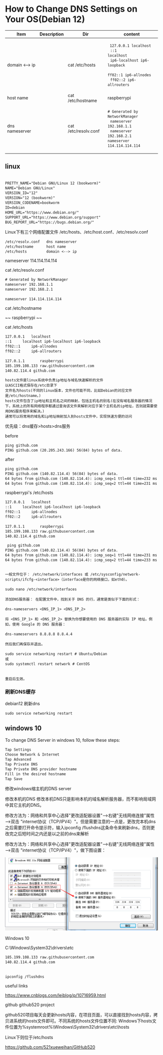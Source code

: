# How to Change DNS Settings on Your OS(Debian 12)

| Item    | Description | Dir   | content |
| -------- | ------- | -------- | ------- |
| domain <--> ip |     | cat /etc/hosts  |<pre><code> 127.0.0.1	localhost</code><br> <code>::1		localhost</code><br> <code>ip6-localhost ip6-loopback</code><br> <code>ff02::1		ip6-allnodes</code><br> <code>ff02::2	ip6-allrouters  </code></pre> |
| host name |      | cat /etc/hostname | raspberrypi    |
| dns nameserver   |    | cat /etc/resolv.conf   | <pre><code># Generated by NetworkManager</code><br> <code>nameserver 192.168.1.1</code> <br> <code>nameserver 192.168.2.1</code><br><code>nameserver 114.114.114.114  </code></pre>  |



## linux

~~~

PRETTY_NAME="Debian GNU/Linux 12 (bookworm)"
NAME="Debian GNU/Linux"
VERSION_ID="12"
VERSION="12 (bookworm)"
VERSION_CODENAME=bookworm
ID=debian
HOME_URL="https://www.debian.org/"
SUPPORT_URL="https://www.debian.org/support"
BUG_REPORT_URL="https://bugs.debian.org/"

~~~


Linux下有三个网络配置文件 /etc/hosts、/etc/host.conf、/etc/resolv.conf 

~~~
/etc/resolv.conf   dns nameserver
/etc/hostname      host name
/etc/hosts         domain <--> ip
~~~

nameserver 114.114.114.114

cat /etc/resolv.conf

~~~
# Generated by NetworkManager
nameserver 192.168.1.1
nameserver 192.168.2.1

nameserver 114.114.114.114 
~~~


cat /etc/hostname

~~
raspberrypi
~~

cat /etc/hosts
~~~
127.0.0.1	localhost
::1		localhost ip6-localhost ip6-loopback
ff02::1		ip6-allnodes
ff02::2		ip6-allrouters

127.0.1.1		raspberrypi
185.199.108.133 raw.githubusercontent.com
140.82.114.4 github.com
~~~


~~~
hosts文件是linux系统中负责ip地址与域名快速解析的文件
以ASCII格式保存在/etc目录下
文件名为hosts(不同的linux版本，文件也可能不同，比如Debian的对应文件是/etc/hostname。)
hosts文件包含了ip地址和主机名之间的映射，包括主机名的别名(在没有域名服务器的情况下，系统上的所有网络程序都通过查询该文件来解析对应于某个主机名的ip地址，否则就需要使用DNS服务程序来解决。)
通常可以将常用的域名和ip地址映射加入到hosts文件中，实现快速方便的访问

~~~

优先级：dns缓存>hosts>dns服务

before
~~~
ping github.com
PING github.com (20.205.243.166) 56(84) bytes of data.
~~~

after

~~~
ping github.com
PING github.com (140.82.114.4) 56(84) bytes of data.
64 bytes from github.com (140.82.114.4): icmp_seq=1 ttl=44 time=232 ms
64 bytes from github.com (140.82.114.4): icmp_seq=2 ttl=44 time=231 ms
~~~



raspberrypi's /etc/hosts

~~~
127.0.0.1	localhost
::1		localhost ip6-localhost ip6-loopback
ff02::1		ip6-allnodes
ff02::2		ip6-allrouters

127.0.1.1		raspberrypi
185.199.108.133 raw.githubusercontent.com
140.82.114.4 github.com
~~~

~~~
 ping github.com
PING github.com (140.82.114.4) 56(84) bytes of data.
64 bytes from github.com (140.82.114.4): icmp_seq=1 ttl=44 time=231 ms
64 bytes from github.com (140.82.114.4): icmp_seq=2 ttl=44 time=233 ms


~~~

~~~
一般文件位于： /etc/network/interfaces 或 /etc/sysconfig/network-scripts/ifcfg-<interface>（interface是你的网络接口，如eth0）。

sudo nano /etc/network/interfaces

添加DNS服务器： 在配置文件中，找到关于 DNS 的行，通常是类似于下面的形式：

dns-nameservers <DNS_IP_1> <DNS_IP_2>

将 <DNS_IP_1> 和 <DNS_IP_2> 替换为你想要使用的 DNS 服务器的实际 IP 地址。例如，使用 Google 的 DNS 服务器：

dns-nameservers 8.8.8.8 8.8.4.4

然后我们再保存并退出。

sudo service networking restart # Ubuntu/Debian
或
sudo systemctl restart network # CentOS


重启后生效。
~~~

### 刷新DNS缓存

debian12 刷新dns

~~~
sudo service networking restart
~~~


## windows 10

To change DNS Server in windows 10, follow these steps:
~~~
Tap Settings
Choose Network & Internet
Tap Advanced
Tap Private DNS
Tap Private DNS provider hostname
Fill in the desired hostname
Tap Save
~~~

修改windows缩主机的DNS server

修改本机的DNS
修改本机DNS只是影响本机的域名解析服务器，而不影响局域网中其它主机的DNS。

修改方法为：网络和共享中心选择"更改适配器设置"——>右键"无线网络连接"属性——>双击 "internet协议（TCP/IPV4）"。但是需要注意的一点是，更改完本机dns之后需要打开命令提示符，输入ipconfig /flushdns这条命令来刷新dns，否则更改完之后短时间之内还是以之前的dns来解析

修改方法为：网络和共享中心选择"更改适配器设置"——>右键"无线网络连接"属性——>双击 "internet协议（TCP/IPV4）"，做下图设置：

![这是图片](../../img/Network-dns-2.png "Magic Gardens")


Windows 10

C:\Windows\System32\drivers\etc
~~~
185.199.108.133 raw.githubusercontent.com
140.82.114.4 github.com


ipconfig /flushdns
~~~


useful links

https://www.cnblogs.com/leiblog/p/10716959.html

github github520 project

github520项目每天会更新hosts内容，在项目页面，可以直接找到hosts内容，拷贝进系统的hosts文件即可。不同系统的hosts文件位置不同:
Windows下hosts文件位置为%systemroot%\Windows\System32\drivers\etc\hosts

Linux下则位于/etc/hosts

https://github.com/521xueweihan/GitHub520



